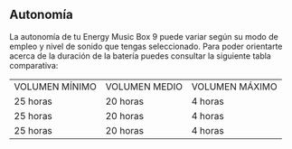 ## Autonomía

La autonomía de tu Energy Music Box 9 puede variar según su modo de empleo y nivel de sonido que tengas seleccionado. Para poder orientarte acerca de la duración de la batería puedes consultar la siguiente tabla comparativa:

|  |  |  |
|:-------|:-------|:-------|
| VOLUMEN MÍNIMO | VOLUMEN MEDIO | VOLUMEN MÁXIMO | <br>
| 25 horas | 20 horas | 4 horas | <br>
| 25 horas | 20 horas | 4 horas |<br>
| 25 horas | 20 horas | 4 horas |<br>

<br><br>



